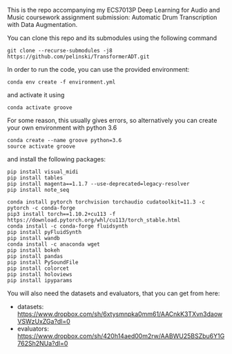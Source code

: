 This is the repo accompanying my ECS7013P Deep Learning for Audio and Music coursework assignment submission: Automatic Drum Transcription with Data Augmentation.

You can clone this repo and its submodules using the following command

```
git clone --recurse-submodules -j8 https://github.com/pelinski/TransformerADT.git
```

In order to run the code, you can use the provided environment:

```
conda env create -f environment.yml
```

and activate it using

```
conda activate groove
```

For some reason, this usually gives errors, so alternatively you can create your own environment with python 3.6

```
conda create --name groove python=3.6
source activate groove
```

and install the following packages:

```
pip install visual_midi
pip install tables
pip install magenta==1.1.7 --use-deprecated=legacy-resolver
pip install note_seq

conda install pytorch torchvision torchaudio cudatoolkit=11.3 -c pytorch -c conda-forge
pip3 install torch==1.10.2+cu113 -f https://download.pytorch.org/whl/cu113/torch_stable.html
conda install -c conda-forge fluidsynth
pip install pyFluidSynth
pip install wandb
conda install -c anaconda wget
pip install bokeh
pip install pandas
pip install PySoundFile
pip install colorcet
pip install holoviews
pip install ipyparams
```

You will also need the datasets and evaluators, that you can get from here:
+ datasets: https://www.dropbox.com/sh/6xtysmnpka0mm61/AACnkK3TXvn3daowVSWzUxZGa?dl=0
+ evaluators: https://www.dropbox.com/sh/420h14aed00m2rw/AABWU25BSZbu6Y1G762Sh2NUa?dl=0